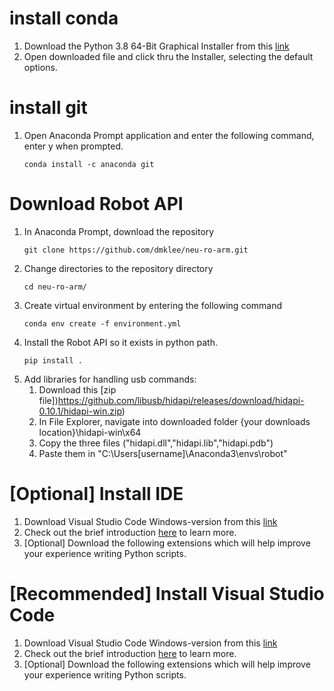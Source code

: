 # install conda
1. Download the Python 3.8 64-Bit Graphical Installer from this [link](https://www.anaconda.com/products/individual)
2. Open downloaded file and click thru the Installer, selecting the default options.

# install git
1. Open Anaconda Prompt application and enter the following command, enter y when prompted.
	```
	conda install -c anaconda git
	```

# Download Robot API
1. In Anaconda Prompt, download the repository
	```
	git clone https://github.com/dmklee/neu-ro-arm.git
	```
2. Change directories to the repository directory
	```
	cd neu-ro-arm/
	```
3. Create virtual environment by entering the following command
	```
	conda env create -f environment.yml
	```
4. Install the Robot API so it exists in python path.
	```
	pip install .
	```
5. Add libraries for handling usb commands:
	1. Download this [zip file])https://github.com/libusb/hidapi/releases/download/hidapi-0.10.1/hidapi-win.zip)
	2. In File Explorer, navigate into downloaded folder {your downloads location}\hidapi-win\x64
	3. Copy the three files ("hidapi.dll","hidapi.lib","hidapi.pdb")
	4. Paste them in "C:\Users\[username]\Anaconda3\envs\robot\"

# [Optional] Install IDE
1. Download Visual Studio Code Windows-version from this [link](https://code.visualstudio.com/Download)
2. Check out the brief introduction [here](https://code.visualstudio.com/docs) to learn more.
3. [Optional] Download the following extensions which will help improve your experience writing Python scripts.


# [Recommended] Install Visual Studio Code
1. Download Visual Studio Code Windows-version from this [link](https://code.visualstudio.com/Download)
2. Check out the brief introduction [here](https://code.visualstudio.com/docs) to learn more.
3. [Optional] Download the following extensions which will help improve your experience writing Python scripts.

